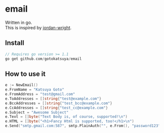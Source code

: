 email
=====  
Written in go.  
This is inspired by [jordan-wright](github.com/jordan-wright/email).  

## Install
```c
// Requires go version >= 1.1  
go get github.com/gotokatsuya/email
```


## How to use it

```go
e := NewEmail()
e.FromName = "Katsuya Goto"
e.FromAddress = "test@gmail.com"
e.ToAddresses = []string{"test@example.com"}
e.BccAddresses = []string{"test_bcc@example.com"}
e.CcAddresses = []string{"test_cc@example.com"}
e.Subject = "Awesome Subject"
e.Text = []byte("Text Body is, of course, supported!\n")
e.HTML = []byte("<h1>Fancy Html is supported, too!</h1>\n")
e.Send("smtp.gmail.com:587", smtp.PlainAuth("", e.From(), "password123", "smtp.gmail.com"))
```
